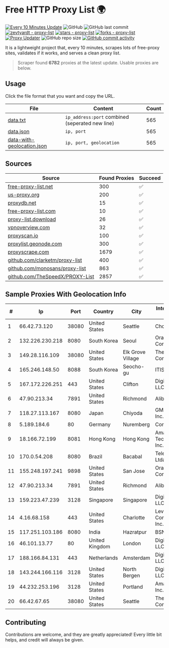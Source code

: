 
# Free HTTP Proxy List 🌍

[![Every 10 Minutes Update](https://github.com/mertguvencli/http-proxy-list/actions/workflows/main.yml/badge.svg?branch=main)](https://github.com/mertguvencli/http-proxy-list/actions/workflows/main.yml)
![GitHub](https://img.shields.io/github/license/mertguvencli/http-proxy-list)
![GitHub last commit](https://img.shields.io/github/last-commit/mertguvencli/http-proxy-list)
[![zevtyardt - proxy-list](https://img.shields.io/static/v1?label=zevtyardt&message=proxy-list&color=blue&logo=github)](https://github.com/zevtyardt/proxy-list "Go to GitHub repo")
[![stars - proxy-list](https://img.shields.io/github/stars/zevtyardt/proxy-list?style=social)](https://github.com/zevtyardt/proxy-list)
[![forks - proxy-list](https://img.shields.io/github/forks/zevtyardt/proxy-list?style=social)](https://github.com/zevtyardt/proxy-list)
[![Proxy Updater](https://github.com/zevtyardt/proxy-list/workflows/Proxy%20Updater/badge.svg)](https://github.com/zevtyardt/proxy-list/actions?query=workflow:"Proxy+Updater")
![GitHub repo size](https://img.shields.io/github/repo-size/zevtyardt/proxy-list)
[![GitHub commit activity](https://img.shields.io/github/commit-activity/m/zevtyardt/proxy-list?logo=commits)](https://github.com/zevtyardt/proxy-list/commits/main)

It is a lightweight project that, every 10 minutes, scrapes lots of free-proxy sites, validates if it works, and serves a clean proxy list.

> Scraper found **6782** proxies at the latest update. Usable proxies are below.

## Usage

Click the file format that you want and copy the URL.

|File|Content|Count|
|----|-------|-----|
|[data.txt](https://raw.githubusercontent.com/mertguvencli/http-proxy-list/main/proxy-list/data.txt)|`ip_address:port` combined (seperated new line)|565|
|[data.json](https://raw.githubusercontent.com/mertguvencli/http-proxy-list/main/proxy-list/data.json)|`ip, port`|565|
|[data-with-geolocation.json](https://raw.githubusercontent.com/mertguvencli/http-proxy-list/main/proxy-list/data-with-geolocation.json)|`ip, port, geolocation`|565|

## Sources

|Source|Found Proxies|Succeed|
|------|-------------|-------|
|[free-proxy-list.net](https://free-proxy-list.net)|300|✅|
|[us-proxy.org](https://www.us-proxy.org)|200|✅|
|[proxydb.net](http://proxydb.net)|15|✅|
|[free-proxy-list.com](https://free-proxy-list.com/?page=&port=&type%5B%5D=http&type%5B%5D=https&up_time=0&search=Search)|10|✅|
|[proxy-list.download](https://www.proxy-list.download/HTTP)|26|✅|
|[vpnoverview.com](https://vpnoverview.com/privacy/anonymous-browsing/free-proxy-servers)|32|✅|
|[proxyscan.io](https://www.proxyscan.io)|100|✅|
|[proxylist.geonode.com](https://proxylist.geonode.com/api/proxy-list?limit=300&page=1&sort_by=lastChecked&sort_type=desc&protocols=http,https)|300|✅|
|[proxyscrape.com](https://api.proxyscrape.com/v2/?request=displayproxies&protocol=http&timeout=10000&country=all&ssl=all&anonymity=all)|1679|✅|
|[github.com/clarketm/proxy-list](https://raw.githubusercontent.com/clarketm/proxy-list/master/proxy-list-raw.txt)|400|✅|
|[github.com/monosans/proxy-list](https://raw.githubusercontent.com/monosans/proxy-list/main/proxies/http.txt)|863|✅|
|[github.com/TheSpeedX/PROXY-List](https://raw.githubusercontent.com/TheSpeedX/PROXY-List/master/http.txt)|2857|✅|


## Sample Proxies With Geolocation Info

|#|Ip|Port|Country|City|Internet Service Provider|
|-|--|----|-------|----|-------------------------|
|1|66.42.73.120|38080|United States|Seattle|Choopa|
|2|132.226.230.218|8080|South Korea|Seoul|Oracle Corporation|
|3|149.28.116.109|38080|United States|Elk Grove Village|The Constant Company|
|4|165.246.148.50|8088|South Korea|Seocho-gu|ITIS|
|5|167.172.226.251|443|United States|Clifton|DigitalOcean, LLC|
|6|47.90.213.34|7891|United States|Richmond|Alibaba.com LLC|
|7|118.27.113.167|8080|Japan|Chiyoda|GMO Internet, Inc.|
|8|5.189.184.6|80|Germany|Nuremberg|Contabo GmbH|
|9|18.166.72.199|8081|Hong Kong|Hong Kong|Amazon Technologies Inc.|
|10|170.0.54.208|8080|Brazil|Bacabal|Telecom Scae Ltda|
|11|155.248.197.241|9898|United States|San Jose|Oracle Corporation|
|12|47.90.213.34|7891|United States|Richmond|Alibaba.com LLC|
|13|159.223.47.239|3128|Singapore|Singapore|DigitalOcean, LLC|
|14|4.16.68.158|443|United States|Charlotte|Level 3 Communications, Inc.|
|15|117.251.103.186|8080|India|Hazratpur|BSNL Internet|
|16|46.101.13.77|80|United Kingdom|London|DigitalOcean, LLC|
|17|188.166.84.131|443|Netherlands|Amsterdam|DigitalOcean, LLC|
|18|143.244.166.116|3128|United States|North Bergen|DigitalOcean, LLC|
|19|44.232.253.196|3128|United States|Portland|Amazon.com, Inc.|
|20|66.42.67.65|38080|United States|Seattle|The Constant Company|



## Contributing

Contributions are welcome, and they are greatly appreciated! Every
little bit helps, and credit will always be given.

